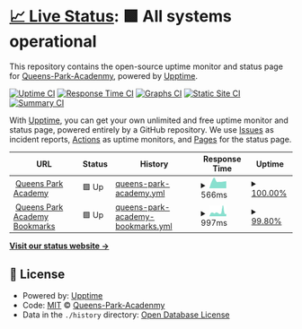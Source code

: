 # [📈 Live Status](https://Queens-Park-Acadenmy.github.io/system-status): <!--live status--> **🟩 All systems operational**

This repository contains the open-source uptime monitor and status page for [Queens-Park-Acadenmy](https://Queens-Park-Acadenmy.github.io/system-status), powered by [Upptime](https://github.com/upptime/upptime).

[![Uptime CI](https://github.com/Queens-Park-Acadenmy/system-status/workflows/Uptime%20CI/badge.svg)](https://github.com/Queens-Park-Acadenmy/system-status/actions?query=workflow%3A%22Uptime+CI%22)
[![Response Time CI](https://github.com/Queens-Park-Acadenmy/system-status/workflows/Response%20Time%20CI/badge.svg)](https://github.com/Queens-Park-Acadenmy/system-status/actions?query=workflow%3A%22Response+Time+CI%22)
[![Graphs CI](https://github.com/Queens-Park-Acadenmy/system-status/workflows/Graphs%20CI/badge.svg)](https://github.com/Queens-Park-Acadenmy/system-status/actions?query=workflow%3A%22Graphs+CI%22)
[![Static Site CI](https://github.com/Queens-Park-Acadenmy/system-status/workflows/Static%20Site%20CI/badge.svg)](https://github.com/Queens-Park-Acadenmy/system-status/actions?query=workflow%3A%22Static+Site+CI%22)
[![Summary CI](https://github.com/Queens-Park-Acadenmy/system-status/workflows/Summary%20CI/badge.svg)](https://github.com/Queens-Park-Acadenmy/system-status/actions?query=workflow%3A%22Summary+CI%22)

With [Upptime](https://upptime.js.org), you can get your own unlimited and free uptime monitor and status page, powered entirely by a GitHub repository. We use [Issues](https://github.com/Queens-Park-Acadenmy/system-status/issues) as incident reports, [Actions](https://github.com/Queens-Park-Acadenmy/system-status/actions) as uptime monitors, and [Pages](https://Queens-Park-Acadenmy.github.io/system-status) for the status page.

<!--start: status pages-->
<!-- This summary is generated by Upptime (https://github.com/upptime/upptime) -->
<!-- Do not edit this manually, your changes will be overwritten -->
<!-- prettier-ignore -->
| URL | Status | History | Response Time | Uptime |
| --- | ------ | ------- | ------------- | ------ |
| <img alt="" src="https://favicons.githubusercontent.com/www.queensparkacademy.co.uk" height="13"> [Queens Park Academy](https://www.queensparkacademy.co.uk) | 🟩 Up | [queens-park-academy.yml](https://github.com/Queens-Park-Academy/system-status/commits/HEAD/history/queens-park-academy.yml) | <details><summary><img alt="Response time graph" src="./graphs/queens-park-academy/response-time-week.png" height="20"> 566ms</summary><br><a href="https://Queens-Park-Academy.github.io/system-status/history/queens-park-academy"><img alt="Response time 626" src="https://img.shields.io/endpoint?url=https%3A%2F%2Fraw.githubusercontent.com%2FQueens-Park-Academy%2Fsystem-status%2FHEAD%2Fapi%2Fqueens-park-academy%2Fresponse-time.json"></a><br><a href="https://Queens-Park-Academy.github.io/system-status/history/queens-park-academy"><img alt="24-hour response time 524" src="https://img.shields.io/endpoint?url=https%3A%2F%2Fraw.githubusercontent.com%2FQueens-Park-Academy%2Fsystem-status%2FHEAD%2Fapi%2Fqueens-park-academy%2Fresponse-time-day.json"></a><br><a href="https://Queens-Park-Academy.github.io/system-status/history/queens-park-academy"><img alt="7-day response time 566" src="https://img.shields.io/endpoint?url=https%3A%2F%2Fraw.githubusercontent.com%2FQueens-Park-Academy%2Fsystem-status%2FHEAD%2Fapi%2Fqueens-park-academy%2Fresponse-time-week.json"></a><br><a href="https://Queens-Park-Academy.github.io/system-status/history/queens-park-academy"><img alt="30-day response time 626" src="https://img.shields.io/endpoint?url=https%3A%2F%2Fraw.githubusercontent.com%2FQueens-Park-Academy%2Fsystem-status%2FHEAD%2Fapi%2Fqueens-park-academy%2Fresponse-time-month.json"></a><br><a href="https://Queens-Park-Academy.github.io/system-status/history/queens-park-academy"><img alt="1-year response time 626" src="https://img.shields.io/endpoint?url=https%3A%2F%2Fraw.githubusercontent.com%2FQueens-Park-Academy%2Fsystem-status%2FHEAD%2Fapi%2Fqueens-park-academy%2Fresponse-time-year.json"></a></details> | <details><summary><a href="https://Queens-Park-Academy.github.io/system-status/history/queens-park-academy">100.00%</a></summary><a href="https://Queens-Park-Academy.github.io/system-status/history/queens-park-academy"><img alt="All-time uptime 100.00%" src="https://img.shields.io/endpoint?url=https%3A%2F%2Fraw.githubusercontent.com%2FQueens-Park-Academy%2Fsystem-status%2FHEAD%2Fapi%2Fqueens-park-academy%2Fuptime.json"></a><br><a href="https://Queens-Park-Academy.github.io/system-status/history/queens-park-academy"><img alt="24-hour uptime 100.00%" src="https://img.shields.io/endpoint?url=https%3A%2F%2Fraw.githubusercontent.com%2FQueens-Park-Academy%2Fsystem-status%2FHEAD%2Fapi%2Fqueens-park-academy%2Fuptime-day.json"></a><br><a href="https://Queens-Park-Academy.github.io/system-status/history/queens-park-academy"><img alt="7-day uptime 100.00%" src="https://img.shields.io/endpoint?url=https%3A%2F%2Fraw.githubusercontent.com%2FQueens-Park-Academy%2Fsystem-status%2FHEAD%2Fapi%2Fqueens-park-academy%2Fuptime-week.json"></a><br><a href="https://Queens-Park-Academy.github.io/system-status/history/queens-park-academy"><img alt="30-day uptime 100.00%" src="https://img.shields.io/endpoint?url=https%3A%2F%2Fraw.githubusercontent.com%2FQueens-Park-Academy%2Fsystem-status%2FHEAD%2Fapi%2Fqueens-park-academy%2Fuptime-month.json"></a><br><a href="https://Queens-Park-Academy.github.io/system-status/history/queens-park-academy"><img alt="1-year uptime 100.00%" src="https://img.shields.io/endpoint?url=https%3A%2F%2Fraw.githubusercontent.com%2FQueens-Park-Academy%2Fsystem-status%2FHEAD%2Fapi%2Fqueens-park-academy%2Fuptime-year.json"></a></details>
| <img alt="" src="https://favicons.githubusercontent.com/bookmarks.qpa.uk.net" height="13"> [Queens Park Academy Bookmarks](https://bookmarks.qpa.uk.net) | 🟩 Up | [queens-park-academy-bookmarks.yml](https://github.com/Queens-Park-Academy/system-status/commits/HEAD/history/queens-park-academy-bookmarks.yml) | <details><summary><img alt="Response time graph" src="./graphs/queens-park-academy-bookmarks/response-time-week.png" height="20"> 997ms</summary><br><a href="https://Queens-Park-Academy.github.io/system-status/history/queens-park-academy-bookmarks"><img alt="Response time 853" src="https://img.shields.io/endpoint?url=https%3A%2F%2Fraw.githubusercontent.com%2FQueens-Park-Academy%2Fsystem-status%2FHEAD%2Fapi%2Fqueens-park-academy-bookmarks%2Fresponse-time.json"></a><br><a href="https://Queens-Park-Academy.github.io/system-status/history/queens-park-academy-bookmarks"><img alt="24-hour response time 632" src="https://img.shields.io/endpoint?url=https%3A%2F%2Fraw.githubusercontent.com%2FQueens-Park-Academy%2Fsystem-status%2FHEAD%2Fapi%2Fqueens-park-academy-bookmarks%2Fresponse-time-day.json"></a><br><a href="https://Queens-Park-Academy.github.io/system-status/history/queens-park-academy-bookmarks"><img alt="7-day response time 997" src="https://img.shields.io/endpoint?url=https%3A%2F%2Fraw.githubusercontent.com%2FQueens-Park-Academy%2Fsystem-status%2FHEAD%2Fapi%2Fqueens-park-academy-bookmarks%2Fresponse-time-week.json"></a><br><a href="https://Queens-Park-Academy.github.io/system-status/history/queens-park-academy-bookmarks"><img alt="30-day response time 853" src="https://img.shields.io/endpoint?url=https%3A%2F%2Fraw.githubusercontent.com%2FQueens-Park-Academy%2Fsystem-status%2FHEAD%2Fapi%2Fqueens-park-academy-bookmarks%2Fresponse-time-month.json"></a><br><a href="https://Queens-Park-Academy.github.io/system-status/history/queens-park-academy-bookmarks"><img alt="1-year response time 853" src="https://img.shields.io/endpoint?url=https%3A%2F%2Fraw.githubusercontent.com%2FQueens-Park-Academy%2Fsystem-status%2FHEAD%2Fapi%2Fqueens-park-academy-bookmarks%2Fresponse-time-year.json"></a></details> | <details><summary><a href="https://Queens-Park-Academy.github.io/system-status/history/queens-park-academy-bookmarks">99.80%</a></summary><a href="https://Queens-Park-Academy.github.io/system-status/history/queens-park-academy-bookmarks"><img alt="All-time uptime 98.21%" src="https://img.shields.io/endpoint?url=https%3A%2F%2Fraw.githubusercontent.com%2FQueens-Park-Academy%2Fsystem-status%2FHEAD%2Fapi%2Fqueens-park-academy-bookmarks%2Fuptime.json"></a><br><a href="https://Queens-Park-Academy.github.io/system-status/history/queens-park-academy-bookmarks"><img alt="24-hour uptime 100.00%" src="https://img.shields.io/endpoint?url=https%3A%2F%2Fraw.githubusercontent.com%2FQueens-Park-Academy%2Fsystem-status%2FHEAD%2Fapi%2Fqueens-park-academy-bookmarks%2Fuptime-day.json"></a><br><a href="https://Queens-Park-Academy.github.io/system-status/history/queens-park-academy-bookmarks"><img alt="7-day uptime 99.80%" src="https://img.shields.io/endpoint?url=https%3A%2F%2Fraw.githubusercontent.com%2FQueens-Park-Academy%2Fsystem-status%2FHEAD%2Fapi%2Fqueens-park-academy-bookmarks%2Fuptime-week.json"></a><br><a href="https://Queens-Park-Academy.github.io/system-status/history/queens-park-academy-bookmarks"><img alt="30-day uptime 98.21%" src="https://img.shields.io/endpoint?url=https%3A%2F%2Fraw.githubusercontent.com%2FQueens-Park-Academy%2Fsystem-status%2FHEAD%2Fapi%2Fqueens-park-academy-bookmarks%2Fuptime-month.json"></a><br><a href="https://Queens-Park-Academy.github.io/system-status/history/queens-park-academy-bookmarks"><img alt="1-year uptime 98.21%" src="https://img.shields.io/endpoint?url=https%3A%2F%2Fraw.githubusercontent.com%2FQueens-Park-Academy%2Fsystem-status%2FHEAD%2Fapi%2Fqueens-park-academy-bookmarks%2Fuptime-year.json"></a></details>

<!--end: status pages-->

[**Visit our status website →**](https://Queens-Park-Acadenmy.github.io/system-status)

## 📄 License

- Powered by: [Upptime](https://github.com/upptime/upptime)
- Code: [MIT](./LICENSE) © [Queens-Park-Acadenmy](https://Queens-Park-Acadenmy.github.io/system-status)
- Data in the `./history` directory: [Open Database License](https://opendatacommons.org/licenses/odbl/1-0/)
